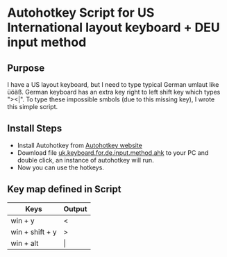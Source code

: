 # Autohotkey Script for US International layout keyboard + DEU input method

Purpose
--------------
I have a US layout keyboard, but I need to type typical German umlaut like üöäß. German keyboard has an extra key right to left shift key which types "><|".  To type these impossible smbols (due to this missing key), I wrote this simple script.

Install Steps
--------------
* Install Autohotkey from [Autohotkey website](https://autohotkey.com/)
* Download file [uk.keyboard.for.de.input.method.ahk](./uk.keyboard.for.de.input.method.ahk) to your PC and double click, an instance of autohotkey will run. 
* Now you can use the hotkeys. 

Key map defined in Script
--------------

Keys | Output
--------- | --------
win + y  | <
win + shift + y  | > 
win + alt     | \|

